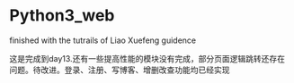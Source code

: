 # Python3_web
finished with the tutrails of Liao Xuefeng guidence

这是完成到day13.还有一些提高性能的模块没有完成，部分页面逻辑跳转还存在问题。待改进。登录、注册、写博客、增删改查功能均已经实现
